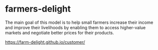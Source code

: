 # farmers-delight
The main goal of this model is to help small farmers increase their income and improve their livelihoods by enabling them to access higher-value markets and negotiate better prices for their products.

https://farm-delight.github.io/customer/
